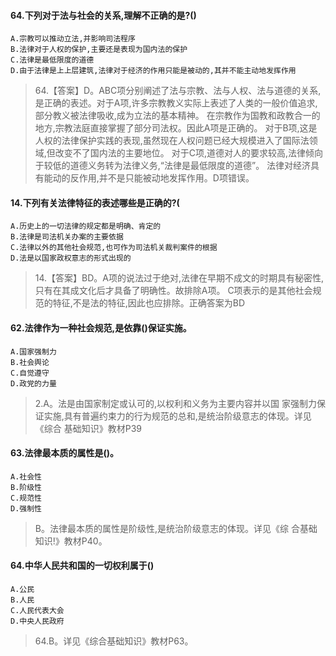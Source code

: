 #### 64.下列对于法与社会的关系,理解不正确的是?()
    A.宗教可以推动立法,并影响司法程序
    B.法律对于人权的保护,主要还是表现为国内法的保护
    C.法律是最低限度的道德
    D.由于法律是上上层建筑,法律对于经济的作用只能是被动的,其并不能主动地发挥作用
>   64.【答案】D。ABC项分别阐述了法与宗教、法与人权、法与道德的关系,
    是正确的表述。对于A项,许多宗教教义实际上表述了人类的一般价值追求,部分教义被法律吸收,成为立法的基本精神。
    在宗教作为国教和政教合一的地方,宗教法庭直接掌握了部分司法权。因此A项是正确的。
    对于B项,这是人权的法律保护实践的表现,虽然现在人权问题已经大规模进入了国际法领域,但改变不了国内法的主要地位。
    对于C项,道德对人的要求较高,法律倾向于较低的道德义务转为法律义务,“法律是最低限度的道德”。
    法律对经济具有能动的反作用,并不是只能被动地发挥作用。D项错误。

#### 14.下列有关法律特征的表述哪些是正确的?(
    A.历史上的一切法律的规定都是明确、肯定的
    B.法律是司法机关办案的主要依据
    C.法律以外的其他社会规范,也可作为司法机关裁判案件的根据
    D.法是以国家政权意志的形式出现的
>   14.【答案】BD。A项的说法过于绝对,法律在早期不成文的时期具有秘密性,只有在其成文化后才具备了明确性。故排除A项。
C项表示的是其他社会规范的特征,不是法的特征,因此也应排除。正确答案为BD 

#### 62.法律作为一种社会规范,是依靠()保证实施。
    A.国家强制力
    B.社会舆论
    C.自觉遵守
    D.政党的力量
>   2.A。法是由国家制定或认可的,以权利和义务为主要内容并以国
    家强制力保证实施,具有普遍约束力的行为规范的总和,是统治阶级意志的体现。详见《综合
    基础知识》教材P39
    
#### 63.法律最本质的属性是()。
    A.社会性
    B.阶级性
    C.规范性
    D.强制性
>   B。法律最本质的属性是阶级性,是统治阶级意志的体现。详见《综
    合基础知识!》教材P40。
    
#### 64.中华人民共和国的一切权利属于()
    A.公民
    B.人民
    C.人民代表大会
    D.中央人民政府
>   64.B。详见《综合基础知识》教材P63。



















    